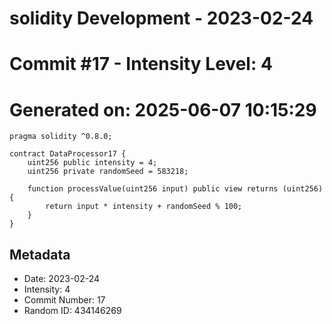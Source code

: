 ﻿# solidity Development - 2023-02-24
# Commit #17 - Intensity Level: 4
# Generated on: 2025-06-07 10:15:29
```solidity
pragma solidity ^0.8.0;

contract DataProcessor17 {
    uint256 public intensity = 4;
    uint256 private randomSeed = 583218;

    function processValue(uint256 input) public view returns (uint256) {
        return input * intensity + randomSeed % 100;
    }
}
```
## Metadata
- Date: 2023-02-24
- Intensity: 4
- Commit Number: 17
- Random ID: 434146269
